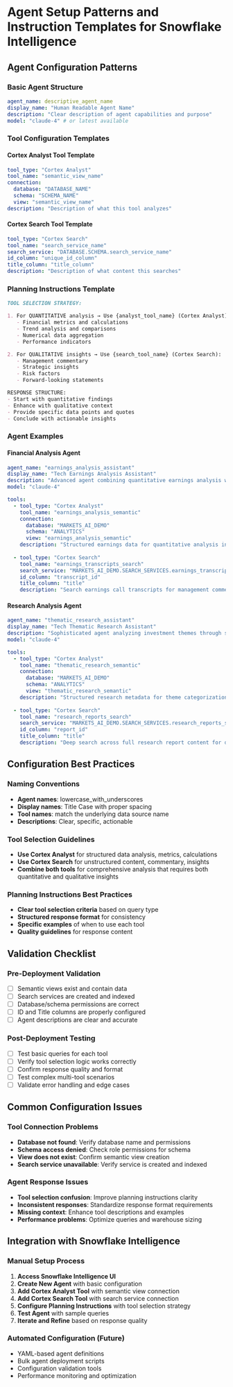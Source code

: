 # Agent Setup Patterns and Instruction Templates for Snowflake Intelligence

## Agent Configuration Patterns

### Basic Agent Structure
```yaml
agent_name: descriptive_agent_name
display_name: "Human Readable Agent Name"
description: "Clear description of agent capabilities and purpose"
model: "claude-4" # or latest available
```

### Tool Configuration Templates

#### Cortex Analyst Tool Template
```yaml
tool_type: "Cortex Analyst"
tool_name: "semantic_view_name"
connection:
  database: "DATABASE_NAME"
  schema: "SCHEMA_NAME"
  view: "semantic_view_name"
description: "Description of what this tool analyzes"
```

#### Cortex Search Tool Template
```yaml
tool_type: "Cortex Search"
tool_name: "search_service_name"
search_service: "DATABASE.SCHEMA.search_service_name"
id_column: "unique_id_column"
title_column: "title_column"
description: "Description of what content this searches"
```

### Planning Instructions Template
```markdown
TOOL SELECTION STRATEGY:

1. For QUANTITATIVE analysis → Use {analyst_tool_name} (Cortex Analyst):
   - Financial metrics and calculations
   - Trend analysis and comparisons
   - Numerical data aggregation
   - Performance indicators

2. For QUALITATIVE insights → Use {search_tool_name} (Cortex Search):
   - Management commentary
   - Strategic insights
   - Risk factors
   - Forward-looking statements

RESPONSE STRUCTURE:
- Start with quantitative findings
- Enhance with qualitative context
- Provide specific data points and quotes
- Conclude with actionable insights
```

### Agent Examples

#### Financial Analysis Agent
```yaml
agent_name: "earnings_analysis_assistant"
display_name: "Tech Earnings Analysis Assistant"
description: "Advanced agent combining quantitative earnings analysis with qualitative insights from management commentary and analyst discussions."
model: "claude-4"

tools:
  - tool_type: "Cortex Analyst"
    tool_name: "earnings_analysis_semantic"
    connection:
      database: "MARKETS_AI_DEMO"
      schema: "ANALYTICS"
      view: "earnings_analysis_semantic"
    description: "Structured earnings data for quantitative analysis including revenue, EPS, surprises, and estimates"
  
  - tool_type: "Cortex Search"
    tool_name: "earnings_transcripts_search"
    search_service: "MARKETS_AI_DEMO.SEARCH_SERVICES.earnings_transcripts_search"
    id_column: "transcript_id"
    title_column: "title"
    description: "Search earnings call transcripts for management commentary, guidance, and strategic insights"
```

#### Research Analysis Agent
```yaml
agent_name: "thematic_research_assistant"
display_name: "Tech Thematic Research Assistant"
description: "Sophisticated agent analyzing investment themes through structured research data and comprehensive content analysis."
model: "claude-4"

tools:
  - tool_type: "Cortex Analyst"
    tool_name: "thematic_research_semantic"
    connection:
      database: "MARKETS_AI_DEMO"
      schema: "ANALYTICS"
      view: "thematic_research_semantic"
    description: "Structured research metadata for theme categorization, ratings, and price target analysis"
  
  - tool_type: "Cortex Search"
    tool_name: "research_reports_search"
    search_service: "MARKETS_AI_DEMO.SEARCH_SERVICES.research_reports_search"
    id_column: "report_id"
    title_column: "title"
    description: "Deep search across full research report content for detailed thematic analysis and supporting evidence"
```

## Configuration Best Practices

### Naming Conventions
- **Agent names**: lowercase_with_underscores
- **Display names**: Title Case with proper spacing
- **Tool names**: match the underlying data source name
- **Descriptions**: Clear, specific, actionable

### Tool Selection Guidelines
- **Use Cortex Analyst** for structured data analysis, metrics, calculations
- **Use Cortex Search** for unstructured content, commentary, insights
- **Combine both tools** for comprehensive analysis that requires both quantitative and qualitative insights

### Planning Instructions Best Practices
- **Clear tool selection criteria** based on query type
- **Structured response format** for consistency
- **Specific examples** of when to use each tool
- **Quality guidelines** for response content

## Validation Checklist

### Pre-Deployment Validation
- [ ] Semantic views exist and contain data
- [ ] Search services are created and indexed
- [ ] Database/schema permissions are correct
- [ ] ID and Title columns are properly configured
- [ ] Agent descriptions are clear and accurate

### Post-Deployment Testing
- [ ] Test basic queries for each tool
- [ ] Verify tool selection logic works correctly
- [ ] Confirm response quality and format
- [ ] Test complex multi-tool scenarios
- [ ] Validate error handling and edge cases

## Common Configuration Issues

### Tool Connection Problems
- **Database not found**: Verify database name and permissions
- **Schema access denied**: Check role permissions for schema
- **View does not exist**: Confirm semantic view creation
- **Search service unavailable**: Verify service is created and indexed

### Agent Response Issues
- **Tool selection confusion**: Improve planning instructions clarity
- **Inconsistent responses**: Standardize response format requirements
- **Missing context**: Enhance tool descriptions and examples
- **Performance problems**: Optimize queries and warehouse sizing

## Integration with Snowflake Intelligence

### Manual Setup Process
1. **Access Snowflake Intelligence UI**
2. **Create New Agent** with basic configuration
3. **Add Cortex Analyst Tool** with semantic view connection
4. **Add Cortex Search Tool** with search service connection
5. **Configure Planning Instructions** with tool selection strategy
6. **Test Agent** with sample queries
7. **Iterate and Refine** based on response quality

### Automated Configuration (Future)
- YAML-based agent definitions
- Bulk agent deployment scripts
- Configuration validation tools
- Performance monitoring and optimization

